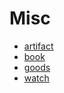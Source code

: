 # Misc

- [artifact](./artifact/index.md)
- [book](./book/index.md)
- [goods](./goods/index.md)
- [watch](./watch/index.md)
